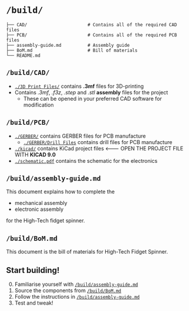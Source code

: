 # ```/build/``` 

```
├── CAD/                       # Contains all of the required CAD files 
├── PCB/                       # Contains all of the required PCB files 
├── assembly-guide.md          # Assembly guide
├── BoM.md                     # Bill of materials 
└── README.md
```

## ```/build/CAD/``` 
- [```./3D Print Files/```](/build/CAD/3D%20Print%20Files/) contains **.3mf** files for 3D-printing 
- Contains *.3mf*, *.f3z*, *.step* and *.stl* **assembly** files for the project
    - These can be opened in your preferred CAD software for modification 

## ```/build/PCB/``` 
- [```./GERBER/```](/build/PCB/GERBER/) contains GERBER files for PCB manufacture 
    - [```./GERBER/Drill Files```](/build/PCB/GERBER/Drill%20Files/) contains drill files for PCB manufacture 
- [```./kicad/```](/build/PCB/kicad/) contains KiCad project files <--- OPEN THE PROJECT FILE WITH **KICAD 9.0** 
- [```./schematic.pdf```](/build/PCB/schmeatic.pdf) contains the schematic for the electronics 

## ```/build/assembly-guide.md```
This document explains how to complete the 

- mechanical assembly 
- electronic assembly 

for the High-Tech fidget spinner. 

## ```/build/BoM.md``` 
This document is the bill of materials for High-Tech Fidget Spinner. 

## Start building! 

0) Familiarise yourself with [```/build/assembly-guide.md```](/build/assembly-guide.md) 
1) Source the components from [```/build/BoM.md```](/build/BoM.md) 
2) Follow the instructions in [```/build/assembly-guide.md```](/build/assembly-guide.md) 
3) Test and tweak! 